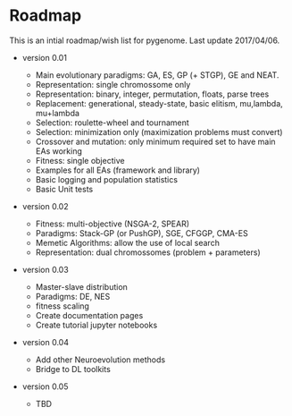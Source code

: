 # Roadmap

This is an intial roadmap/wish list for pygenome.
Last update 2017/04/06.

* version 0.01
  + Main evolutionary paradigms: GA, ES, GP (+ STGP), GE and NEAT.
  + Representation: single chromossome only
  + Representation: binary, integer, permutation, floats, parse trees
  + Replacement: generational, steady-state, basic elitism, mu,lambda, mu+lambda
  + Selection: roulette-wheel and tournament
  + Selection: minimization only (maximization problems must convert)
  + Crossover and mutation: only minimum required set to have main EAs working
  + Fitness: single objective
  + Examples for all EAs (framework and library)
  + Basic logging and population statistics
  + Basic Unit tests

* version 0.02
  + Fitness: multi-objective (NSGA-2, SPEAR)
  + Paradigms: Stack-GP (or PushGP), SGE, CFGGP, CMA-ES
  + Memetic Algorithms: allow the use of local search
  + Representation: dual chromossomes (problem + parameters)

* version 0.03
  + Master-slave distribution
  + Paradigms: DE, NES
  + fitness scaling
  + Create documentation pages
  + Create tutorial jupyter notebooks

* version 0.04
  + Add other Neuroevolution methods
  + Bridge to DL toolkits

* version 0.05
  + TBD